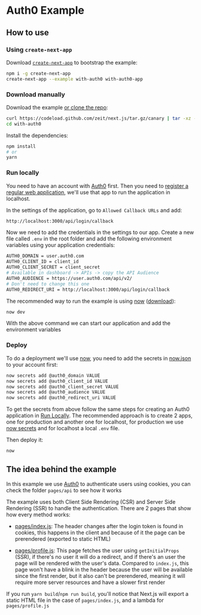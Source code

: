 # Auth0 Example

## How to use

### Using `create-next-app`

Download [`create-next-app`](https://github.com/segmentio/create-next-app) to bootstrap the example:

```bash
npm i -g create-next-app
create-next-app --example with-auth0 with-auth0-app
```

### Download manually

Download the example [or clone the repo](https://github.com/zeit/next.js):

```bash
curl https://codeload.github.com/zeit/next.js/tar.gz/canary | tar -xz --strip=2 next.js-canary/examples/with-auth0
cd with-auth0
```

Install the dependencies:

```bash
npm install
# or
yarn
```

### Run locally

You need to have an account with [Auth0](https://auth0.com/signup) first. Then you need to [register a regular web application](https://auth0.com/docs/dashboard/guides/applications/register-app-regular-web), we'll use that app to run the application in localhost.

In the settings of the application, go to `Allowed Callback URLs` and add:

```bash
http://localhost:3000/api/login/callback
```

Now we need to add the credentials in the settings to our app. Create a new file called `.env` in the root folder and add the following environment variables using your application credentials:

```bash
AUTH0_DOMAIN = user.auth0.com
AUTH0_CLIENT_ID = client_id
AUTH0_CLIENT_SECRET = client_secret
# Available in dashboard -> APIs -> copy the API Audience
AUTH0_AUDIENCE = https://user.auth0.com/api/v2/
# Don't need to change this one
AUTH0_REDIRECT_URI = http://localhost:3000/api/login/callback
```

The recommended way to run the example is using [now](https://zeit.co/now) ([download](https://zeit.co/download)):

```bash
now dev
```

With the above command we can start our application and add the environment variables

### Deploy

To do a deployment we'll use [now](https://zeit.co/now), you need to add the secrets in [now.json](./now.json) to your account first:

```bash
now secrets add @auth0_domain VALUE
now secrets add @auth0_client_id VALUE
now secrets add @auth0_client_secret VALUE
now secrets add @auth0_audience VALUE
now secrets add @auth0_redirect_uri VALUE
```

To get the secrets from above follow the same steps for creating an Auth0 application in [Run Locally](#run-locally). The recommended approach is to create 2 apps, one for production and another one for localhost, for production we use [now secrets](https://zeit.co/docs/v2/environment-variables-and-secrets) and for localhost a local `.env` file.

Then deploy it:

```bash
now
```

## The idea behind the example

In this example we use [Auth0](https://auth0.com) to authenticate users using cookies, you can check the folder `pages/api` to see how it works

The example uses both Client Side Rendering (CSR) and Server Side Rendering (SSR) to handle the authentication. There are 2 pages that show how every method works:

- [pages/index.js](./pages/index.js): The header changes after the login token is found in cookies, this happens in the client and because of it the page can be prerendered (exported to static HTML)

- [pages/profile.js](./pages/profile.js): This page fetches the user using `getInitialProps` (SSR), if there's no user it will do a redirect, and if there's an user the page will be rendered with the user's data. Compared to `index.js`, this page won't have a blink in the header because the user will be available since the first render, but it also can't be prerendered, meaning it will require more server resources and have a slower first render

If you run `yarn build`/`npm run build`, you'll notice that Next.js will export a static HTML file in the case of `pages/index.js`, and a lambda for `pages/profile.js`

